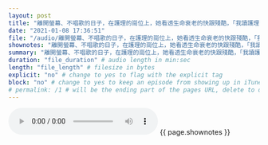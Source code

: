 ```yaml
---
layout: post
title: "離開螢幕、不唱歌的日子，在護理的崗位上，她看透生命衰老的快跟殘酷，「我讀護理的，很早就知道不要浪費時間，不要怨天尤人。" # quotes allow forbidden characters like the colon
date: "2021-01-08 17:36:51"
file: "/audio/離開螢幕、不唱歌的日子，在護理的崗位上，她看透生命衰老的快跟殘酷，「我讀護理的，很早就知道不要浪費時間，不要怨天尤人。.mp3"
shownotes: "離開螢幕、不唱歌的日子，在護理的崗位上，她看透生命衰老的快跟殘酷，「我讀護理的，很早就知道不要浪費時間，不要怨天尤人。"
summary: "離開螢幕、不唱歌的日子，在護理的崗位上，她看透生命衰老的快跟殘酷，「我讀護理的，很早就知道不要浪費時間，不要怨天尤人。"
duration: "file_duration" # audio length in min:sec
length: "file_length" # filesize in bytes
explicit: "no" # change to yes to flag with the explicit tag
block: "no" # change to yes to keep an episode from showing up in iTunes
# permalink: /1 # will be the ending part of the pages URL, delete to default to the title
---
```


<audio controls>
<source src="{{site.url}}{{site.baseurl}}{{ page.file }}" type="audio/x-mp3">
Your browser does not support the audio element.
</audio>
{{ page.shownotes }}

